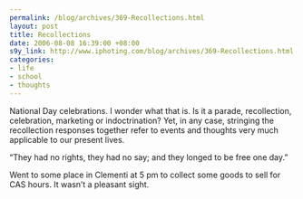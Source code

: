 ```yaml
--- 
permalink: /blog/archives/369-Recollections.html
layout: post
title: Recollections
date: 2006-08-08 16:39:00 +08:00
s9y_link: http://www.iphoting.com/blog/archives/369-Recollections.html
categories: 
- life
- school
- thoughts
---
```

<p class="whiteline"><p>National Day celebrations. I wonder what that is. Is it a parade, recollection, celebration, marketing or indoctrination? Yet, in any case, stringing the recollection responses together refer to events and thoughts very much applicable to our present lives.</p>
</p><p class="whiteline"><p>&#8220;They had no rights, they had no say; and they longed to be free one day.&#8221;</p>
</p><p class="break"><p>Went to some place in Clementi at 5 pm to collect some goods to sell for CAS hours. It wasn&#8217;t a pleasant sight.</p></p>
